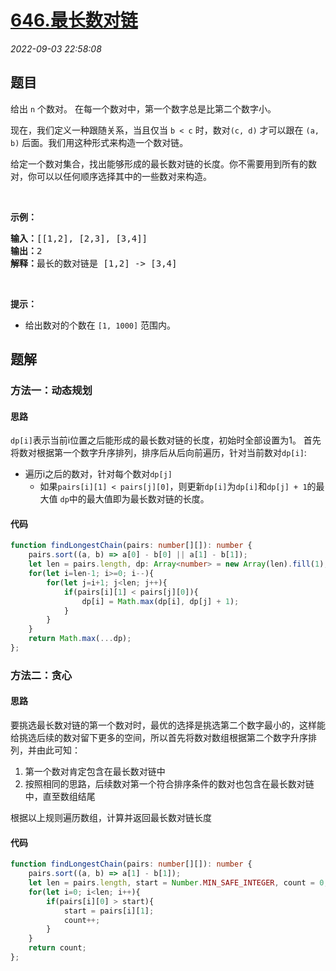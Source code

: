 # [646.最长数对链](https://leetcode.cn/problems/maximum-length-of-pair-chain)
*2022-09-03 22:58:08*
## 题目
<p>给出 <code>n</code> 个数对。 在每一个数对中，第一个数字总是比第二个数字小。</p>

<p>现在，我们定义一种跟随关系，当且仅当 <code>b &lt; c</code> 时，数对<code>(c, d)</code> 才可以跟在 <code>(a, b)</code> 后面。我们用这种形式来构造一个数对链。</p>

<p>给定一个数对集合，找出能够形成的最长数对链的长度。你不需要用到所有的数对，你可以以任何顺序选择其中的一些数对来构造。</p>

<p> </p>

<p><strong>示例：</strong></p>

<pre>
<strong>输入：</strong>[[1,2], [2,3], [3,4]]
<strong>输出：</strong>2
<strong>解释：</strong>最长的数对链是 [1,2] -> [3,4]
</pre>

<p> </p>

<p><strong>提示：</strong></p>

<ul>
  <li>给出数对的个数在 <code>[1, 1000]</code> 范围内。</li>
</ul>


## 题解
### 方法一：动态规划

#### 思路
`dp[i]`表示当前i位置之后能形成的最长数对链的长度，初始时全部设置为1。
首先将数对根据第一个数字升序排列，排序后从后向前遍历，针对当前数对`dp[i]`:
- 遍历i之后的数对，针对每个数对`dp[j]`
    - 如果`pairs[i][1] < pairs[j][0]`，则更新`dp[i]`为`dp[i]`和`dp[j] + 1`的最大值
`dp`中的最大值即为最长数对链的长度。

#### 代码
```typescript
function findLongestChain(pairs: number[][]): number {
    pairs.sort((a, b) => a[0] - b[0] || a[1] - b[1]);
    let len = pairs.length, dp: Array<number> = new Array(len).fill(1);
    for(let i=len-1; i>=0; i--){
        for(let j=i+1; j<len; j++){
            if(pairs[i][1] < pairs[j][0]){
                dp[i] = Math.max(dp[i], dp[j] + 1);
            }
        }
    }
    return Math.max(...dp);
};


```
### 方法二：贪心

#### 思路
要挑选最长数对链的第一个数对时，最优的选择是挑选第二个数字最小的，这样能给挑选后续的数对留下更多的空间，所以首先将数对数组根据第二个数字升序排列，并由此可知：
1. 第一个数对肯定包含在最长数对链中
2. 按照相同的思路，后续数对第一个符合排序条件的数对也包含在最长数对链中，直至数组结尾

根据以上规则遍历数组，计算并返回最长数对链长度

#### 代码
```typescript
function findLongestChain(pairs: number[][]): number {
    pairs.sort((a, b) => a[1] - b[1]);
    let len = pairs.length, start = Number.MIN_SAFE_INTEGER, count = 0;
    for(let i=0; i<len; i++){
        if(pairs[i][0] > start){
            start = pairs[i][1];
            count++;
        }
    }
    return count;
};
```


